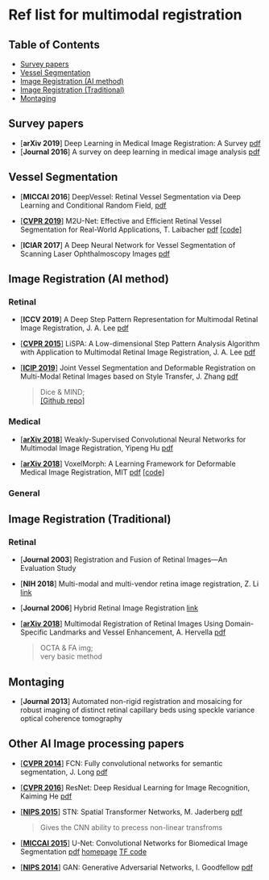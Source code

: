 # Ref list for multimodal registration
## Table of Contents
- [Survey papers](#survey-papers)
- [Vessel Segmentation](#vessel-segmentation)
- [Image Registration (AI method)](#image-registration-ai-method)
- [Image Registration (Traditional)](##image-registration-traditional)
- [Montaging](#montaging)
## Survey papers
- [**arXiv 2019**] Deep Learning in Medical Image Registration: A Survey [pdf](https://arxiv.org/pdf/1903.02026.pdf)
- [**Journal 2016**] A survey on deep learning in medical image analysis [pdf](https://arxiv.org/pdf/1702.05747.pdf)
## Vessel Segmentation
- [**MICCAI 2016**] DeepVessel: Retinal Vessel Segmentation via Deep Learning and Conditional Random Field,  [pdf](https://oar.a-star.edu.sg/jspui/bitstream/123456789/1902/3/DeepVessel%20-%20Retinal%20Vessel%20Segmentation%20via%20Deep%20Learning%20and%20Conditional%20Random%20Field.pdf)
* [[**CVPR 2019**]](https://arxiv.org/abs/1811.07738) M2U-Net: Effective and Efficient Retinal Vessel Segmentation for Real-World Applications, T. Laibacher [pdf](http://openaccess.thecvf.com/content_CVPRW_2019/papers/BIC/Laibacher_M2U-Net_Effective_and_Efficient_Retinal_Vessel_Segmentation_for_Real-World_Applications_CVPRW_2019_paper.pdf) [[code]](https://github.com/laibe/M2U-Net)
- [**ICIAR 2017**] A Deep Neural Network for Vessel Segmentation of Scanning Laser Ophthalmoscopy Images [pdf](https://agaldran.github.io/pdf/slo_vessel_segmentation.pdf)
## Image Registration (AI method)
### Retinal
- [**ICCV 2019**] A Deep Step Pattern Representation for Multimodal Retinal Image Registration, J. A. Lee [pdf](http://openaccess.thecvf.com/content_ICCV_2019/papers/Lee_A_Deep_Step_Pattern_Representation_for_Multimodal_Retinal_Image_Registration_ICCV_2019_paper.pdf)
* [[**CVPR 2015**]](https://ieeexplore.ieee.org/document/7298707) LiSPA: A Low-dimensional Step Pattern Analysis Algorithm with Application to Multimodal Retinal Image Registration, J. A. Lee [pdf](https://www.cv-foundation.org/openaccess/content_cvpr_2015/papers/Lee_A_Low-Dimensional_Step_2015_CVPR_paper.pdf)
- [[**ICIP 2019**]](https://ieeexplore.ieee.org/document/7298707) Joint Vessel Segmentation and Deformable Registration
on Multi-Modal Retinal Images based on Style Transfer, J. Zhang [pdf](http://cwc.ucsd.edu/sites/cwc.ucsd.edu/files/01-08802932.pdf)
    > Dice & MIND; \
    >   [[Github repo]](https://github.com/JunkangZhang/RetinalSegReg)
### Medical
- [[**arXiv 2018**]](https://arxiv.org/abs/1807.03361) Weakly-Supervised Convolutional Neural Networks for Multimodal Image Registration, Yipeng Hu [pdf](https://arxiv.org/ftp/arxiv/papers/1807/1807.03361.pdf)
* [[**arXiv 2018**]](https://arxiv.org/abs/1809.05231) VoxelMorph: A Learning Framework for Deformable Medical Image Registration, MIT [pdf](https://arxiv.org/pdf/1809.05231.pdf) [[code]](https://github.com/voxelmorph/voxelmorph)
### General
## Image Registration (Traditional)
### Retinal
- [**Journal 2003**] Registration and Fusion of Retinal Images—An Evaluation Study
* [**NIH 2018**] Multi-modal and multi-vendor retina image registration, Z. Li [link](https://www.ncbi.nlm.nih.gov/pmc/articles/PMC5854047/)
- [**Journal 2006**] Hybrid Retinal Image Registration [link](
https://www.researchgate.net/publication/3415800_Hybrid_Retinal_Image_Registration)
* [[**arXiv 2018**]](https://arxiv.org/abs/1803.00951) Multimodal Registration of Retinal Images Using Domain-Specific Landmarks and Vessel Enhancement, A. Hervella [pdf](https://arxiv.org/pdf/1803.00951.pdf)
    > OCTA & FA img; \
    > very basic method
## Montaging
* [**Journal 2013**] Automated non-rigid registration and mosaicing for robust imaging of distinct retinal capillary beds using speckle variance optical coherence tomography
## Other AI Image processing papers
* [[**CVPR 2014**]](https://arxiv.org/abs/1411.4038) FCN: Fully convolutional networks for semantic segmentation, J. Long [pdf](https://arxiv.org/pdf/1411.4038.pdf)
- [[**CVPR 2016**]](https://arxiv.org/abs/1512.03385) ResNet: Deep Residual Learning for Image Recognition, Kaiming He [pdf](http://openaccess.thecvf.com/content_cvpr_2016/papers/He_Deep_Residual_Learning_CVPR_2016_paper.pdf)
* [[**NIPS 2015**]](https://arxiv.org/abs/1506.02025) STN: Spatial Transformer Networks, M. Jaderberg [pdf](https://arxiv.org/pdf/1506.02025.pdf)
    > Gives the CNN ability to precess non-linear transfroms
* [[**MICCAI 2015**]](https://arxiv.org/abs/1505.04597) U-Net: Convolutional Networks for Biomedical Image Segmentation [pdf](https://arxiv.org/pdf/1505.04597.pdf) [homepage](https://lmb.informatik.uni-freiburg.de/people/ronneber/u-net/) [TF code](https://github.com/jakeret/tf_unet)
- [[**NIPS 2014**]](https://arxiv.org/abs/1406.2661) GAN: Generative Adversarial Networks, I. Goodfellow [pdf](https://arxiv.org/pdf/1406.2661.pdf)
